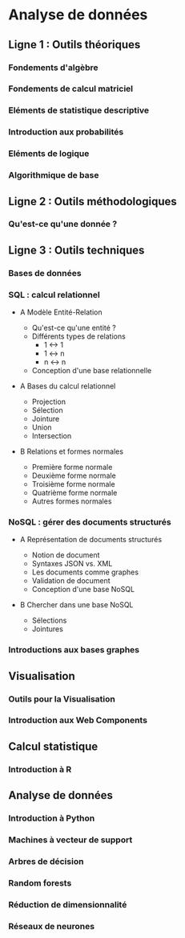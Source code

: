 # Analyse de données

## Ligne 1 : Outils théoriques

### Fondements d'algèbre

### Fondements de calcul matriciel

### Eléments de statistique descriptive

### Introduction aux probabilités

### Eléments de logique

### Algorithmique de base

## Ligne 2 : Outils méthodologiques

### Qu'est-ce qu'une donnée ?

## Ligne 3 : Outils techniques

### Bases de données

### SQL : calcul relationnel

- A Modèle Entité-Relation
  - Qu'est-ce qu'une entité ?
  - Différents types de relations
    - 1 <-> 1
    - 1 <-> n
    - n <-> n
  - Conception d'une base relationnelle

- A Bases du calcul relationnel
  - Projection
  - Sélection
  - Jointure
  - Union
  - Intersection

- B Relations et formes normales
  - Première forme normale
  - Deuxième forme normale
  - Troisième forme normale
  - Quatrième forme normale
  - Autres formes normales

### NoSQL : gérer des documents structurés

- A Représentation de documents structurés
  - Notion de document
  - Syntaxes JSON vs. XML
  - Les documents comme graphes
  - Validation de document
  - Conception d'une base NoSQL

- B Chercher dans une base NoSQL
  - Sélections
  - Jointures

### Introductions aux bases graphes

## Visualisation

### Outils pour la Visualisation

### Introduction aux Web Components

## Calcul statistique

### Introduction à R

## Analyse de données

### Introduction à Python

### Machines à vecteur de support

### Arbres de décision

### Random forests

### Réduction de dimensionnalité

### Réseaux de neurones
